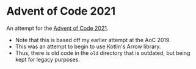 # Advent of Code 2021

An attempt for the [Advent of Code 2021](https://adventofcode.com/2021/).

* Note that this is based off my earlier attempt at the AoC 2019.
* This was an attempt to begin to use Kotlin's Arrow library.
* Thus, there is old code in the `old` directory that is outdated, but being kept for legacy purposes.


